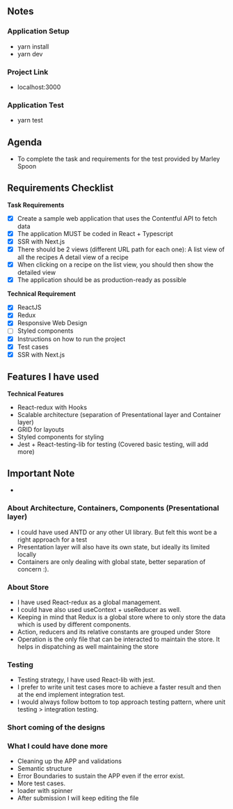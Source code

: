 ## Notes

### Application Setup

- yarn install
- yarn dev

### Project Link

- localhost:3000

### Application Test

- yarn test

## Agenda

- To complete the task and requirements for the test provided by Marley Spoon

## Requirements Checklist

**Task Requirements**

- [x] Create a sample web application that uses the Contentful API to fetch data
- [x] The application MUST be coded in React + Typescript
- [x] SSR with Next.js
- [x] There should be 2 views (different URL path for each one):
      A list view of all the recipes
      A detail view of a recipe
- [x] When clicking on a recipe on the list view, you should then show the detailed view
- [x] The application should be as production-ready as possible

**Technical Requirement**

- [x] ReactJS
- [x] Redux
- [x] Responsive Web Design
- [ ] Styled components
- [x] Instructions on how to run the project
- [x] Test cases
- [x] SSR with Next.js

## Features I have used

**Technical Features**

- React-redux with Hooks
- Scalable architecture (separation of Presentational layer and Container layer)
- GRID for layouts
- Styled components for styling
- Jest + React-testing-lib for testing (Covered basic testing, will add more)

## Important Note

-

### About Architecture, Containers, Components (Presentational layer)

- I could have used ANTD or any other UI library. But felt this wont be a right approach for a test
- Presentation layer will also have its own state, but ideally its limited locally
- Containers are only dealing with global state, better separation of concern :).

### About Store

- I have used React-redux as a global management.
- I could have also used useContext + useReducer as well.
- Keeping in mind that Redux is a global store where to only store the data which is used by different components.
- Action, reducers and its relative constants are grouped under Store
- Operation is the only file that can be interacted to maintain the store. It helps in dispatching as well maintaining the store

### Testing

- Testing strategy, I have used React-lib with jest.
- I prefer to write unit test cases more to achieve a faster result and then at the end implement integration test.
- I would always follow bottom to top approach testing pattern, where unit testing > integration testing.

### Short coming of the designs

### What I could have done more

- Cleaning up the APP and validations
- Semantic structure
- Error Boundaries to sustain the APP even if the error exist.
- More test cases.
- loader with spinner
- After submission I will keep editing the file
